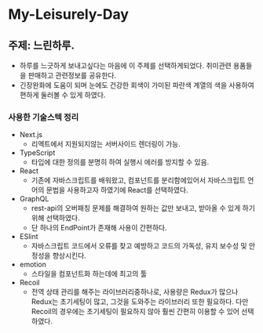 # My-Leisurely-Day

## 주제: 느린하루.

- 하루를 느긋하게 보내고싶다는 마음에 이 주제를 선택하게되었다. 취미관련 용품들을 판매하고 관련정보를 공유한다.
- 긴장완화에 도움이 되며 눈에도 건강한 회색이 가미된 파란색 계열의 색을 사용하여 편하게 둘러볼 수 있게 하였다.

### 사용한 기술스텍 정리

- Next.js
  - 리엑트에서 지원되지않는 서버사이드 렌더링이 가능.
- TypeScript
  - 타입에 대한 정의를 분명히 하여 실행시 에러를 방지할 수 있음.
- React
  - 기존에 자바스크립트를 배워왔고, 컴포넌트를 분리함에있어서 자바스크립트 언어의 문법을 사용하고자 하였기에 React를 선택하였다.
- GraphQL
  - rest-api의 오버패칭 문제를 해결하여 원하는 값만 보내고, 받아올 수 있게 하기위해 선택하였다.
  - 단 하나의 EndPoint가 존재해 사용이 간편하다.
- ESlint
  - 자바스크립트 코드에서 오류를 찾고 예방하고 코드의 가독성, 유지 보수성 및 안정성을 향상시킨다.
- emotion
  - 스타일을 컴포넌트화 하는데에 최고의 툴
- Recoil
  - 전역 상태 관리를 해주는 라이브러리중하나로, 사용량은 Redux가 많으나 Redux는 초기세팅이 많고, 그것을 도와주는 라이브러리 또한 필요하다.
    다만 Recoil의 경우에는 초기세팅이 필요하지 않아 훨씬 간편히 이용할 수 있어 선택하였다.
